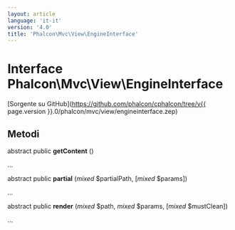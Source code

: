 ```yaml
---
layout: article
language: 'it-it'
version: '4.0'
title: 'Phalcon\Mvc\View\EngineInterface'
---
```

# Interface **Phalcon\Mvc\View\EngineInterface**

[Sorgente su GitHub](https://github.com/phalcon/cphalcon/tree/v{{ page.version }}.0/phalcon/mvc/view/engineinterface.zep)

## Metodi

abstract public **getContent** ()

...

abstract public **partial** (*mixed* $partialPath, [*mixed* $params])

...

abstract public **render** (*mixed* $path, *mixed* $params, [*mixed* $mustClean])

...
